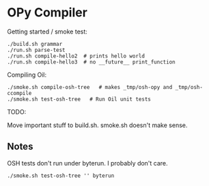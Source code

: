 OPy Compiler
============

Getting started / smoke test:

    ./build.sh grammar
    ./run.sh parse-test
    ./run.sh compile-hello2  # prints hello world
    ./run.sh compile-hello3  # no __future__ print_function

Compiling Oil:

    ./smoke.sh compile-osh-tree   # makes _tmp/osh-opy and _tmp/osh-ccompile
    ./smoke.sh test-osh-tree   # Run Oil unit tests

TODO:

Move important stuff to build.sh.  smoke.sh doesn't make sense.

Notes
-----

OSH tests don't run under byterun.  I probably don't care.

    ./smoke.sh test-osh-tree '' byterun

